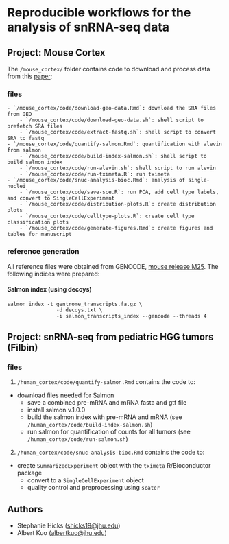 # Reproducible workflows for the analysis of snRNA-seq data


## Project: Mouse Cortex 

The `/mouse_cortex/` folder contains code to download and process data from this [paper](https://www.nature.com/articles/s41587-020-0465-8): 

### files 

    - `/mouse_cortex/code/download-geo-data.Rmd`: download the SRA files from GEO
        - `/mouse_cortex/code/download-geo-data.sh`: shell script to prefetch SRA files
        - `/mouse_cortex/code/extract-fastq.sh`: shell script to convert SRA to fastq
    - `/mouse_cortex/code/quantify-salmon.Rmd`: quantification with alevin from salmon
        - `/mouse_cortex/code/build-index-salmon.sh`: shell script to build salmon index
        - `/mouse_cortex/code/run-alevin.sh`: shell script to run alevin
        - `/mouse_cortex/code/run-tximeta.R`: run tximeta
    - `/mouse_cortex/code/snuc-analysis-bioc.Rmd`: analysis of single-nuclei
        - `/mouse_cortex/code/save-sce.R`: run PCA, add cell type labels, and convert to SingleCellExperiment
        - `/mouse_cortex/code/distribution-plots.R`: create distribution plots
        - `/mouse_cortex/code/celltype-plots.R`: create cell type classification plots
        - `/mouse_cortex/code/generate-figures.Rmd`: create figures and tables for manuscript

### reference generation

All reference files were obtained from GENCODE, [mouse release M25](https://www.gencodegenes.org/mouse/release_M25.html). 
The following indices were prepared:

#### Salmon index (using decoys)

```
salmon index -t gentrome_transcripts.fa.gz \
                -d decoys.txt \
                -i salmon_transcripts_index --gencode --threads 4
```


## Project: snRNA-seq from pediatric HGG tumors (Filbin)

### files 
1. `/human_cortex/code/quantify-salmon.Rmd` contains the code to:
- download files needed for Salmon
    - save a combined pre-mRNA and mRNA fasta and gtf file 
    - install salmon v.1.0.0
    - build the salmon index with pre-mRNA and mRNA (see `/human_cortex/code/build-index-salmon.sh`)
    - run salmon for quantification of counts for all tumors (see `/human_cortex/code/run-salmon.sh`)
    
2. `/human_cortex/code/snuc-analysis-bioc.Rmd` contains the code to: 
- create `SummarizedExperiment` object with the `tximeta` R/Bioconductor package
    - convert to a `SingleCellExperiment` object
    - quality control and preprocessing using `scater`

## Authors

* Stephanie Hicks (shicks19@jhu.edu)
* Albert Kuo (albertkuo@jhu.edu)